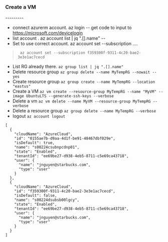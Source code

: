 
### Create a VM
_---------_


-  connect azurerm account.  az login    -- get code to input to https://microsoft.com/devicelogin
-  list account . az account list | jq ".[].name" --
-  Set to use correct account.  az account set --subscription ....
> ` az account set --subscription f359300f-9311-4c20-bae2-3e3e1ac7cecd`
-  List RG already there.  `az group list | jq ".[].name" `
- Delete resource group `az group delete --name MyTempRG --nowait --yes`
- Create resource group `az group create --name MyTempRG --location "eastus" `
-  Create a VM `az vm create --resource-group MyTempRG --name "MyVM" --image UbuntuLTS --generate-ssh-keys --verbose`
- Delete a vm `az vm delete --name MyVM --resource-group MyTempRG --verbose`
- Delete a resource group `az group delete --name MyTempRG --verbose`
- logout `az account logout`
```
[
  {
    "cloudName": "AzureCloud",
    "id": "0155ae7b-d9aa-4d1f-be91-48467dbf029e",
    "isDefault": true,
    "name": "s00224csubnpcdnp01",
    "state": "Enabled",
    "tenantId": "ee69be27-d938-4eb5-8711-c5e69ca43718",
    "user": {
      "name": "jnguyen@starbucks.com",
      "type": "user"
    }
  },
  {
    "cloudName": "AzureCloud",
    "id": "f359300f-9311-4c20-bae2-3e3e1ac7cecd",
    "isDefault": false,
    "name": "s00224dsubsb00lgcy",
    "state": "Enabled",
    "tenantId": "ee69be27-d938-4eb5-8711-c5e69ca43718",
    "user": {
      "name": "jnguyen@starbucks.com",
      "type": "user"
    }
  }
]
```
